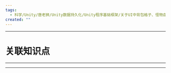 ```yaml
---
tags:
  - 科学/Unity/唐老狮/Unity数据持久化/Unity程序基础框架/关于UI中背包格子、怪物血条相关问题处理
created: ""
---
```


---
# 关联知识点



---




---